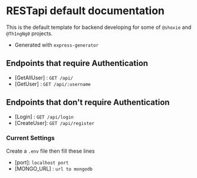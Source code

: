 # RESTapi default documentation

This is the default template for backend developing for some of `@shoxie` and `@Th1ngNg0` projects.

- Generated with `express-generator`

## Endpoints that require Authentication

- [GetAllUser] : `GET /api/`
- [GetUser] : `GET /api/:username`

## Endpoints that don't require Authentication

- [Login] : `GET /api/login`
- [CreateUser]: `GET /api/register`

### Current Settings

Create a `.env` file then fill these lines

- [port]: `localhost port`
- [MONGO_URL] : `url to mongodb`
